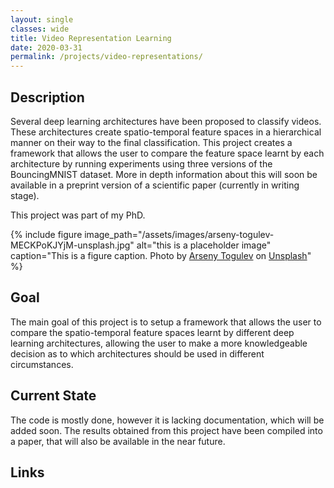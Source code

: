 ```yaml
---
layout: single
classes: wide
title: Video Representation Learning
date: 2020-03-31
permalink: /projects/video-representations/
---
```


## Description

Several deep learning architectures have been proposed to classify videos. These architectures create spatio-temporal feature spaces in a hierarchical manner on their way to the final classification. This project creates a framework that allows the user to compare the feature space learnt by each architecture by running experiments using three versions of the BouncingMNIST dataset. More in depth information about this will soon be available in a preprint version of a scientific paper (currently in writing stage).

This project was part of my PhD.

{% include figure image_path="/assets/images/arseny-togulev-MECKPoKJYjM-unsplash.jpg" alt="this is a placeholder image" caption="This is a figure caption. Photo by [Arseny Togulev](https://unsplash.com/@tetrakiss) on [Unsplash](https://unsplash.com)" %}

## Goal

The main goal of this project is to setup a framework that allows the user to compare the spatio-temporal feature spaces learnt by different deep learning architectures, allowing the user to make a more knowledgeable decision as to which architectures should be used in different circumstances.

## Current State

The code is mostly done, however it is lacking documentation, which will be added soon. The results obtained from this project have been compiled into a paper, that will also be available in the near future.

<!-- ## Results

Lorem ipsum dolor sit amet, consectetur adipiscing elit, sed do eiusmod tempor incididunt ut labore et dolore magna aliqua. Ut enim ad minim veniam, quis nostrud exercitation ullamco laboris nisi ut aliquip ex ea commodo consequat. Duis aute irure dolor in reprehenderit in voluptate velit esse cillum dolore eu fugiat nulla pariatur. Excepteur sint occaecat cupidatat non proident, sunt in culpa qui officia deserunt mollit anim id est laborum.

| Header1 | Header2 | Header3 |
|:--------|:-------:|--------:|
| cell1   | cell2   | cell3   |
| cell4   | cell5   | cell6   |
|-----------------------------|
| cell1   | cell2   | cell3   |
| cell4   | cell5   | cell6   |
|=============================|
| Foot1   | Foot2   | Foot3   | -->

## Links

[<i class="fab fa-github fa-2x"></i>](https://github.com/gbpcosta/video_representations)

<!-- ## Publications

- Lorem ipsum dolor sit amet
- Lorem ipsum dolor sit amet

## References

- Lorem ipsum dolor sit amet
- Lorem ipsum dolor sit amet -->
